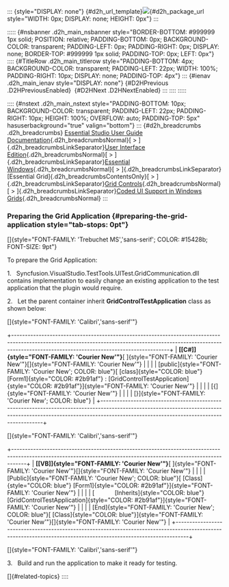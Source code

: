 ::: {style="DISPLAY: none"}
[](ms-xhelp:///?Id=d2h_url_template){#d2h_url_template}![](!package_url!){#d2h_package_url style="WIDTH: 0px; DISPLAY: none; HEIGHT: 0px"}
:::

::::: {#nsbanner .d2h_main_nsbanner style="BORDER-BOTTOM: #999999 1px solid; POSITION: relative; PADDING-BOTTOM: 0px; BACKGROUND-COLOR: transparent; PADDING-LEFT: 0px; PADDING-RIGHT: 0px; DISPLAY: none; BORDER-TOP: #999999 1px solid; PADDING-TOP: 0px; LEFT: 0px"}
:::: {#TitleRow .d2h_main_titlerow style="PADDING-BOTTOM: 4px; BACKGROUND-COLOR: transparent; PADDING-LEFT: 22px; WIDTH: 100%; PADDING-RIGHT: 10px; DISPLAY: none; PADDING-TOP: 4px"}
::: {#ienav .d2h_main_ienav style="DISPLAY: none"}
[](ms-xhelp:///?Id=b02e6e36-6787-4e5a-98ad-eaf4bcd544a4){#D2HPrevious .D2HPreviousEnabled}  [](ms-xhelp:///?Id=4b70d5ee-f083-4a15-8bca-d5e68606f9fc){#D2HNext .D2HNextEnabled}
:::
::::
:::::

:::: {#nstext .d2h_main_nstext style="PADDING-BOTTOM: 10px; BACKGROUND-COLOR: transparent; PADDING-LEFT: 22px; PADDING-RIGHT: 10px; HEIGHT: 100%; OVERFLOW: auto; PADDING-TOP: 5px" hasuserbackground="true" valign="bottom"}
::: {#d2h_breadcrumbs .d2h_breadcrumbs}
[Essential Studio User Guide Documentation](ms-xhelp:///?Id=12457748-09e3-4d74-a240-8e049cedf030){.d2h_breadcrumbsNormal}[ \> ]{.d2h_breadcrumbsLinkSeparator}[User Interface Edition](ms-xhelp:///?Id=c29296b7-531c-413b-a0ec-488ca1f7f669){.d2h_breadcrumbsNormal}[ \> ]{.d2h_breadcrumbsLinkSeparator}[Essential Windows](ms-xhelp:///?Id=e60759d8-47a4-4570-9d7a-16a68d63f2ea){.d2h_breadcrumbsNormal}[ \> ]{.d2h_breadcrumbsLinkSeparator}[Essential Grid]{.d2h_breadcrumbsContentsOnly}[ \> ]{.d2h_breadcrumbsLinkSeparator}[Grid Controls](ms-xhelp:///?Id=bf2d70d7-33dc-4c67-a55d-4fcf8d51dc2b){.d2h_breadcrumbsNormal}[ \> ]{.d2h_breadcrumbsLinkSeparator}[Coded UI Support in Windows Grids](ms-xhelp:///?Id=0a6976ce-36ff-4e74-a944-071ba87311e8){.d2h_breadcrumbsNormal}
:::

### Preparing the Grid Application {#preparing-the-grid-application style="tab-stops: 0pt"}

[]{style="FONT-FAMILY: 'Trebuchet MS','sans-serif'; COLOR: #15428b; FONT-SIZE: 9pt"} 

To prepare the Grid Application:

1.   Syncfusion.VisualStudio.TestTools.UITest.GridCommunication.dll contains implementation to easily change an existing application to the test application that the plugin would require.

2.   Let the parent container inherit **GridControlTestApplication** class as shown below:

[]{style="FONT-FAMILY: 'Calibri','sans-serif'"} 

+---------------------------------------------------------------------------------------------------------------------------------------------------------------------------------------------------------------------+
| **[\[C#\]]{style="FONT-FAMILY: 'Courier New'"}**[ ]{style="FONT-FAMILY: 'Courier New'"}[]{style="FONT-FAMILY: 'Courier New'"}                                                                                       |
|                                                                                                                                                                                                                     |
| [public]{style="FONT-FAMILY: 'Courier New'; COLOR: blue"}[ [class]{style="COLOR: blue"} [Form1]{style="COLOR: #2b91af"} : [GridControlTestApplication]{style="COLOR: #2b91af"}]{style="FONT-FAMILY: 'Courier New'"} |
|                                                                                                                                                                                                                     |
| [{]{style="FONT-FAMILY: 'Courier New'"}                                                                                                                                                                             |
|                                                                                                                                                                                                                     |
| [}]{style="FONT-FAMILY: 'Courier New'; COLOR: blue"}                                                                                                                                                                |
+---------------------------------------------------------------------------------------------------------------------------------------------------------------------------------------------------------------------+

[]{style="FONT-FAMILY: 'Calibri','sans-serif'"} 

+-----------------------------------------------------------------------------------------------------------------------------------------------------------------+
| **[\[VB\]]{style="FONT-FAMILY: 'Courier New'"}**[ ]{style="FONT-FAMILY: 'Courier New'"}[]{style="FONT-FAMILY: 'Courier New'"}                                   |
|                                                                                                                                                                 |
| [Public]{style="FONT-FAMILY: 'Courier New'; COLOR: blue"}[ [Class]{style="COLOR: blue"} [Form1]{style="COLOR: #2b91af"}]{style="FONT-FAMILY: 'Courier New'"}    |
|                                                                                                                                                                 |
| [            [Inherits]{style="COLOR: blue"} [GridControlTestApplication]{style="COLOR: #2b91af"}]{style="FONT-FAMILY: 'Courier New'"}                          |
|                                                                                                                                                                 |
| [End]{style="FONT-FAMILY: 'Courier New'; COLOR: blue"}[ [Class]{style="COLOR: blue"}]{style="FONT-FAMILY: 'Courier New'"}[]{style="FONT-FAMILY: 'Courier New'"} |
+-----------------------------------------------------------------------------------------------------------------------------------------------------------------+

[]{style="FONT-FAMILY: 'Calibri','sans-serif'"} 

3.   Build and run the application to make it ready for testing.

[]{#related-topics}
::::
